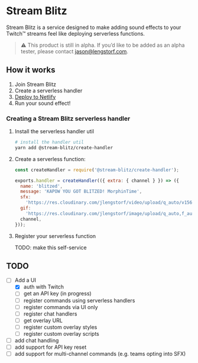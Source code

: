 # Stream Blitz

Stream Blitz is a service designed to make adding sound effects to your Twitch™ streams feel like deploying serverless functions.

> ⚠️ This product is still in alpha. If you’d like to be added as an alpha tester, please contact <jason@lengstorf.com>.

## How it works

1. Join Stream Blitz
2. Create a serverless handler
3. [Deploy to Netlify](https://netlify.com/?utm_source=twitch-blitz-jl&utm_medium=github&utm_campaign=devex)
4. Run your sound effect!

### Creating a Stream Blitz serverless handler

1.  Install the serverless handler util

    ```bash
    # install the handler util
    yarn add @stream-blitz/create-handler
    ```

2.  Create a serverless function:

    ```js
    const createHandler = require('@stream-blitz/create-handler');

    exports.handler = createHandler(({ extra: { channel } }) => ({
      name: 'blitzed',
      message: 'KAPOW YOU GOT BLITZED! MorphinTime',
      sfx:
        'https://res.cloudinary.com/jlengstorf/video/upload/q_auto/v1569957993/lwj-sfx/blitzed.mp3',
      gif:
        'https://res.cloudinary.com/jlengstorf/image/upload/q_auto,f_auto,w_400/v1573512575/lwj-sfx/victory',
      channel,
    }));
    ```

3.  Register your serverless function

    TODO: make this self-service

## TODO

- [ ] Add a UI 
  - [x] auth with Twitch
  - [ ] get an API key (in progress)
  - [ ] register commands using serverless handlers
  - [ ] register commands via UI only
  - [ ] register chat handlers
  - [ ] get overlay URL
  - [ ] register custom overlay styles
  - [ ] register custom overlay scripts
- [ ] add chat handling
- [ ] add support for API key reset
- [ ] add support for multi-channel commands (e.g. teams opting into SFX)
